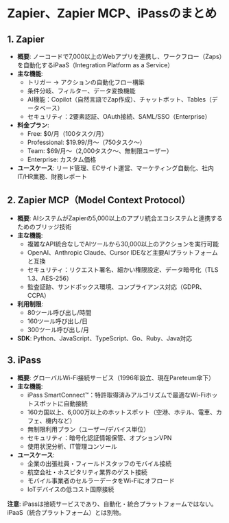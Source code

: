 # Zapier、Zapier MCP、iPassのまとめ

## 1. Zapier
- **概要**: ノーコードで7,000以上のWebアプリを連携し、ワークフロー（Zaps）を自動化するiPaaS（Integration Platform as a Service）
- **主な機能**:
  - トリガー → アクションの自動化フロー構築
  - 条件分岐、フィルター、データ変換機能
  - AI機能：Copilot（自然言語でZap作成）、チャットボット、Tables（データベース）
  - セキュリティ：2要素認証、OAuth接続、SAML/SSO（Enterprise）
- **料金プラン**:
  - Free: $0/月（100タスク/月）
  - Professional: $19.99/月〜（750タスク〜）
  - Team: $69/月〜（2,000タスク〜、無制限ユーザー）
  - Enterprise: カスタム価格
- **ユースケース**: リード管理、ECサイト運営、マーケティング自動化、社内IT/HR業務、財務レポート

## 2. Zapier MCP（Model Context Protocol）
- **概要**: AIシステムがZapierの5,000以上のアプリ統合エコシステムと連携するためのブリッジ技術
- **主な機能**:
  - 複雑なAPI統合なしでAIツールから30,000以上のアクションを実行可能
  - OpenAI、Anthropic Claude、Cursor IDEなど主要AIプラットフォームと互換
  - セキュリティ：リクエスト署名、細かい権限設定、データ暗号化（TLS 1.3、AES-256）
  - 監査証跡、サンドボックス環境、コンプライアンス対応（GDPR、CCPA）
- **利用制限**:
  - 80ツール呼び出し/時間
  - 160ツール呼び出し/日
  - 300ツール呼び出し/月
- **SDK**: Python、JavaScript、TypeScript、Go、Ruby、Java対応

## 3. iPass
- **概要**: グローバルWi-Fi接続サービス（1996年設立、現在Pareteum傘下）
- **主な機能**:
  - iPass SmartConnect™：特許取得済みアルゴリズムで最適なWi-Fiホットスポットに自動接続
  - 160カ国以上、6,000万以上のホットスポット（空港、ホテル、電車、カフェ、機内など）
  - 無制限利用プラン（ユーザー/デバイス単位）
  - セキュリティ：暗号化認証情報保管、オプションVPN
  - 使用状況分析、IT管理コンソール
- **ユースケース**:
  - 企業の出張社員・フィールドスタッフのモバイル接続
  - 航空会社・ホスピタリティ業界のゲスト接続
  - モバイル事業者のセルラーデータをWi-Fiにオフロード
  - IoTデバイスの低コスト国際接続

**注意**: iPassは接続サービスであり、自動化・統合プラットフォームではない。iPaaS（統合プラットフォーム）とは別物。
